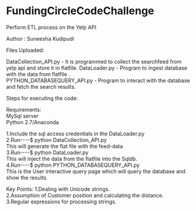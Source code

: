 # FundingCircleCodeChallenge
Perform ETL process on the Yelp API

Author : Suneesha Kudipudi

Files Uploaded:

DataCollection_API.py  - It is programmed to collect the searchfeed from yelp api and store it in flatfile. 
DataLoader.py  - Program to ingest database with the data from flatfile .  
PYTHON_DATABASEQUERY_API.py  - Program to interact with the database and fetch the search results.  

Steps for executing the code:  

Requirements:  
  MySql server   
  Python 2.7/Anaconda  

1.Include the sql access credentials in the DataLoader.py  
2.Run----$ python DataCollection_API.py    
This will generate the flat file with the feed-data  
3.Run----$ python DataLoader.py   
This will inject the data from the flatfile into the Sqldb.  
4.Run----$ python PYTHON_DATABASEQUERY_API.py   
This is the User interactive query page which will query the database and show the results.  

Key Points:
1.Dealing with Unicode strings.  
2.Assumption of Customer position and calculating the distance.  
3.Regular expressions for processing strings.  

